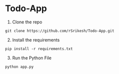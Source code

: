 # Todo-App

1. Clone the repo
```text
git clone https://github.com/rSrikesh/Todo-App.git
```

2. Install the requirements
```text
pip install -r requirements.txt
```

3. Run the Python File
```text
python app.py
```
